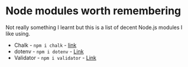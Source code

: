 # Node modules worth remembering

Not really something I learnt but this is a list of decent Node.js modules I like using.

-   Chalk - `npm i chalk` - [link](https://www.npmjs.com/package/chalk)
-   dotenv - `npm i dotenv` - [Link](https://www.npmjs.com/package/dotenv)
-   Validator - `npm i validator` - [Link](https://www.npmjs.com/package/validator)
